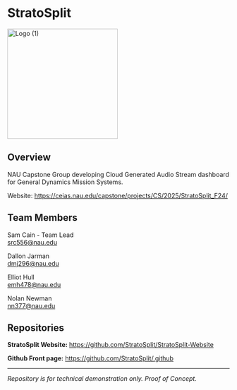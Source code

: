 # StratoSplit

<img width="250" alt="Logo (1)" src="https://github.com/user-attachments/assets/8e92b0fc-fc73-4e5d-8960-286453a949f4">

## Overview
NAU Capstone Group developing Cloud Generated Audio Stream dashboard for General Dynamics Mission Systems.

Website: https://ceias.nau.edu/capstone/projects/CS/2025/StratoSplit_F24/

## Team Members

Sam Cain - Team Lead\
src556@nau.edu

Dallon Jarman \
dmj296@nau.edu

Elliot Hull \
emh478@nau.edu

Nolan Newman \
nn377@nau.edu

## Repositories

**StratoSplit Website:**
https://github.com/StratoSplit/StratoSplit-Website

**Github Front page:**
https://github.com/StratoSplit/.github



---
*Repository is for technical demonstration only. Proof of Concept.*
